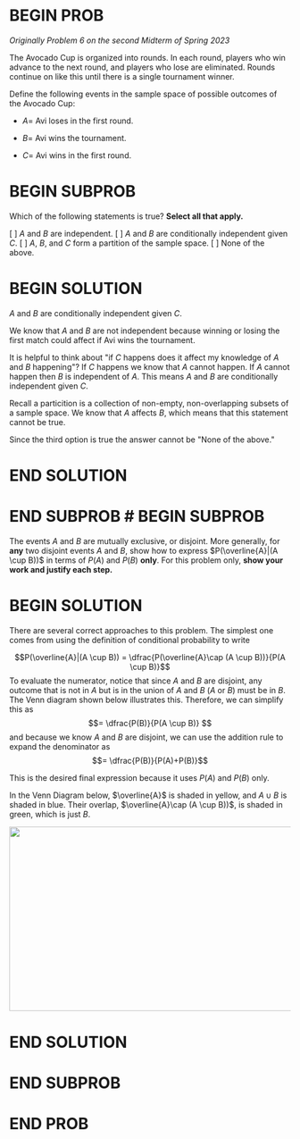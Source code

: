 # BEGIN PROB

<i>Originally Problem 6 on the second Midterm of Spring 2023</i>

The Avocado Cup is organized into rounds. In each round,
players who win advance to the next round, and players who lose are
eliminated. Rounds continue on like this until there is a single
tournament winner.

Define the following events in the sample space of possible outcomes of
the Avocado Cup:

-   $A =$ Avi loses in the first round.

-   $B =$ Avi wins the tournament.

-   $C =$ Avi wins in the first round.

# BEGIN SUBPROB

Which of the following statements is true? **Select all that
apply.**

[ ] $A$ and $B$ are independent.
[ ] $A$ and $B$ are conditionally independent given $C$.
[ ] $A$, $B$, and $C$ form a partition of the sample space.
[ ] None of the above.

# BEGIN SOLUTION

$A$ and $B$ are conditionally independent given $C$.

We know that $A$ and $B$ are not independent because winning or losing the first match could affect if Avi wins the tournament.

It is helpful to think about "if $C$ happens does it affect my knowledge of $A$ and $B$ happening"? If $C$ happens we know that $A$ cannot happen. If $A$ cannot happen then $B$ is independent of $A$. This means $A$ and $B$ are conditionally independent given $C$.

Recall a particition is a collection of non-empty, non-overlapping subsets of a sample space. We know that $A$ affects $B$, which means that this statement cannot be true.

Since the third option is true the answer cannot be "None of the above."

# END SOLUTION

# END SUBPROB # BEGIN SUBPROB

The events $A$ and $B$ are mutually exclusive, or disjoint.
More generally, for **any** two disjoint events $A$ and $B$, show how to
express $P(\overline{A}|(A \cup B))$ in terms of $P(A)$ and $P(B)$
**only**. For this problem only, **show your work and justify each
step.**

# BEGIN SOLUTION

There are several correct approaches to this problem. The simplest
one comes from using the definition of conditional probability to write

$$P(\overline{A}|(A \cup B)) = \dfrac{P(\overline{A}\cap (A \cup B))}{P(A \cup B)}$$
To evaluate the numerator, notice that since $A$ and $B$ are disjoint, any outcome that is not in $A$ but is in the union of $A$ and $B$ ($A$ or $B$) must be in $B$. The Venn diagram shown below illustrates this. Therefore, we can simplify this as
$$= \dfrac{P(B)}{P(A \cup B)} $$
and because we know $A$ and $B$ are disjoint, we can use the addition rule to expand the denominator as
$$= \dfrac{P(B)}{P(A)+P(B)}$$

This is the desired final expression because it uses
$P(A)$ and $P(B)$ only.

In the Venn Diagram below, $\overline{A}$ is shaded in yellow, and
$A \cup B$ is shaded in blue. Their overlap,
$\overline{A}\cap (A \cup B))$, is shaded in green, which is just $B$.

<center><img src="../assets/images/sp23-midterm2/venn.jpg" width="600" height="330"></center>

# END SOLUTION

# END SUBPROB

# END PROB